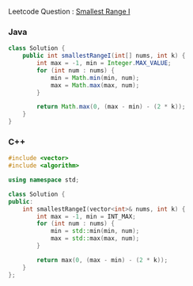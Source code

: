 Leetcode Question : [Smallest Range I](https://leetcode.com/problems/smallest-range-i/)

### Java
```java
class Solution {
    public int smallestRangeI(int[] nums, int k) {
        int max = -1, min = Integer.MAX_VALUE;
        for (int num : nums) {
            min = Math.min(min, num);
            max = Math.max(max, num);
        }

        return Math.max(0, (max - min) - (2 * k));
    }
}
```

### C++
```cpp
#include <vector>
#include <algorithm>

using namespace std;

class Solution {
public:
    int smallestRangeI(vector<int>& nums, int k) {
        int max = -1, min = INT_MAX;
        for (int num : nums) {
            min = std::min(min, num);
            max = std::max(max, num);
        }

        return max(0, (max - min) - (2 * k));
    }
};
```
